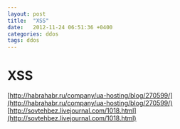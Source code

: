 ```yaml
---
layout: post
title:  "XSS"
date:   2012-11-24 06:51:36 +0400
categories: ddos
tags: ddos
---
```


# XSS
[http://habrahabr.ru/company/ua-hosting/blog/270599/](http://habrahabr.ru/company/ua-hosting/blog/270599/)
[http://sovtehbez.livejournal.com/1018.html](http://sovtehbez.livejournal.com/1018.html)